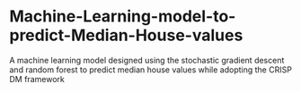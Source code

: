 # Machine-Learning-model-to-predict-Median-House-values
A machine learning model designed using the stochastic gradient descent and random forest to predict median house values while adopting the CRISP DM framework
